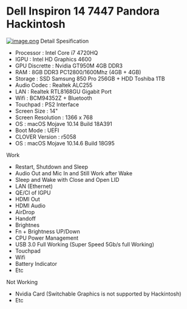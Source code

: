 # Dell Inspiron 14 7447  Pandora Hackintosh
[![image.png](https://i.postimg.cc/k5b9JbX5/image.png)](https://postimg.cc/xknBgqmr)
Detail Spesification

- Processor : Intel Core i7 4720HQ
- IGPU : Intel HD Graphics 4600
- GPU Discrette : Nvidia GT950M 4GB DDR3
- RAM : 8GB DDR3 PC12800/1600Mhz (4GB + 4GB)
- Storage : SSD Samsung 850 Pro 256GB + HDD Toshiba 1TB
- Audio Codec : Realtek ALC255
- LAN : Realtek RTL8168GU Gigabit Port
- Wifi : BCM94352Z + Bluetooth
- Touchpad : PS2 Interface
- Screen Size : 14"
- Screen Resolution : 1366 x 768
- OS : macOS Mojave 10.14 Build 18A391
- Boot Mode : UEFI
- CLOVER Version : r5058
- OS : macOS Mojave 10.14.6 Build 18G95

Work

- Restart, Shutdown and Sleep
- Audio Out and Mic In and Still Work after Wake
- Sleep and Wake with Close and Open LID
- LAN (Ethernet)
- QE/CI of IGPU
- HDMI Out
- HDMI Audio
- AirDrop
- Handoff
- Brightnes
- Fn + Brightness UP/Down
- CPU Power Management
- USB 3.0 Full Working (Super Speed 5Gb/s full Working)
- Touchpad
- Wifi
- Battery Indicator
- Etc


Not Working

- Nvidia Card (Switchable Graphics is not supported by Hackintosh)
- Etc
